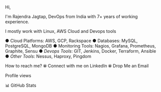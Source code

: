 Hi,

I'm Rajendra Jagtap, DevOps from India with 7+ years of working experience.

I mostly work with Linux, AWS Cloud and Devops tools

●	Cloud Platforms: AWS, GCP, Rackspace
●	Databases: MySQL, PostgreSQL, MongoDB
●	Monitoring Tools:	Nagios, Grafana, Prometheus, Graphite, Sensu
●	*Devops Tools*: GIT, Jenkins, Docker, Terraform, Ansible
●	*Other Tools*: Nessus, Haproxy, Pingdom



How to reach me?
⦿ Connect with me on LinkedIn
⦿ Drop Me an Email


Profile views

📊 GitHub Stats
